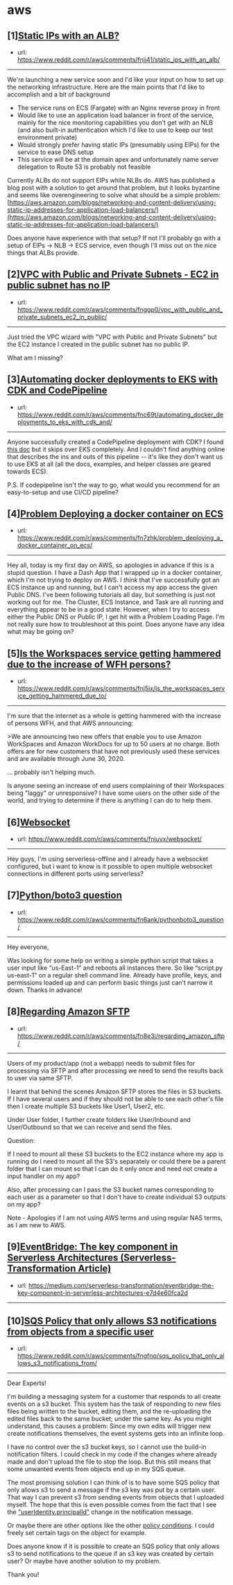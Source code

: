 # aws
## [1][Static IPs with an ALB?](https://www.reddit.com/r/aws/comments/fnjj41/static_ips_with_an_alb/)
- url: https://www.reddit.com/r/aws/comments/fnjj41/static_ips_with_an_alb/
---
We're launching a new service soon and I'd like your input on how to set up the networking infrastructure. Here are the main points that I'd like to accomplish and a bit of background

* The service runs on ECS (Fargate) with an Nginx reverse proxy in front
* Would like to use an application load balancer in front of the service, mainly for the nice monitoring capabilities you don't get with an NLB (and also built-in authentication which I'd like to use to keep our test environment private)
* Would strongly prefer having static IPs (presumably using EIPs) for the service to ease DNS setup 
* This service will be at the domain apex and unfortunately name server delegation to Route 53 is probably not feasible

Currently ALBs do not support EIPs while NLBs do. AWS has published a blog post with a solution to get around that problem, but it looks byzantine and seems like overengineering to solve what should be a simple problem: [https://aws.amazon.com/blogs/networking-and-content-delivery/using-static-ip-addresses-for-application-load-balancers/](https://aws.amazon.com/blogs/networking-and-content-delivery/using-static-ip-addresses-for-application-load-balancers/)

Does anyone have experience with that setup? If not I'll probably go with a setup of EIPs -&gt; NLB -&gt; ECS service, even though I'll miss out on the nice things that ALBs provide.
## [2][VPC with Public and Private Subnets - EC2 in public subnet has no IP](https://www.reddit.com/r/aws/comments/fnggp0/vpc_with_public_and_private_subnets_ec2_in_public/)
- url: https://www.reddit.com/r/aws/comments/fnggp0/vpc_with_public_and_private_subnets_ec2_in_public/
---
Just tried the VPC wizard with "VPC with Public and Private Subnets" but the EC2 instance I created in the public subnet has no public IP.

What am I missing?
## [3][Automating docker deployments to EKS with CDK and CodePipeline](https://www.reddit.com/r/aws/comments/fnc69t/automating_docker_deployments_to_eks_with_cdk_and/)
- url: https://www.reddit.com/r/aws/comments/fnc69t/automating_docker_deployments_to_eks_with_cdk_and/
---
Anyone successfully created a CodePipeline deployment with CDK? I found [this doc](https://github.com/aws/aws-cdk/tree/master/packages/%40aws-cdk/aws-codepipeline-actions) but it skips over EKS completely. And I couldn't find anything online that describes the ins and outs of this pipeline -- it's like they don't want us to use EKS at all (all the docs, examples, and helper classes are geared towards ECS). 

P.S. If codepipeline isn't the way to go, what would you recommend for an easy-to-setup and use CI/CD pipeline?
## [4][Problem Deploying a docker container on ECS](https://www.reddit.com/r/aws/comments/fn7zhk/problem_deploying_a_docker_container_on_ecs/)
- url: https://www.reddit.com/r/aws/comments/fn7zhk/problem_deploying_a_docker_container_on_ecs/
---
Hey all, today is my first day on AWS, so apologies in advance if this is a stupid question. I have a Dash App that I wrapped up in a docker container, which I'm not trying to deploy on AWS. I *think* that I've successfully got an ECS instance up and running, but I can't access my app access the given Public DNS. I've been following tutorials all day, but something is just not working out for me. The Cluster, ECS Instance, and Task are all running and everything appear to be in a good state. However, when I try to access either the Public DNS or Public IP, I get hit with a Problem Loading Page. I'm not really sure how to troubleshoot at this point. Does anyone have any idea what may be going on?
## [5][Is the Workspaces service getting hammered due to the increase of WFH persons?](https://www.reddit.com/r/aws/comments/fnj5ix/is_the_workspaces_service_getting_hammered_due_to/)
- url: https://www.reddit.com/r/aws/comments/fnj5ix/is_the_workspaces_service_getting_hammered_due_to/
---
I'm sure that the internet as a whole is getting hammered with the increase of persons WFH, and that AWS announcing:

&gt;We are announcing two new offers that enable you to use Amazon WorkSpaces and Amazon WorkDocs for up to 50 users at no charge. Both offers are for new customers that have not previously used these services and are available through June 30, 2020.

... probably isn't helping much.  

Is anyone seeing an increase of end users complaining of their Workspaces being "laggy" or unresponsive?  I have some users on the other side of the world, and trying to determine if there is anything I can do to help them.
## [6][Websocket](https://www.reddit.com/r/aws/comments/fniuvx/websocket/)
- url: https://www.reddit.com/r/aws/comments/fniuvx/websocket/
---
Hey guys, I'm using serverless-offline and I already have a websocket configured, but i want to know is it possible to open multiple websocket connections in different ports using serverless?
## [7][Python/boto3 question](https://www.reddit.com/r/aws/comments/fn6ank/pythonboto3_question/)
- url: https://www.reddit.com/r/aws/comments/fn6ank/pythonboto3_question/
---
Hey everyone, 

Was looking for some help on writing a simple python script that takes a user input like “us-East-1” and reboots all instances there. So like “script.py us-east-1” on a regular shell command line. Already have profile, keys, and permissions loaded up and can perform basic things just can’t narrow it down. Thanks in advance!
## [8][Regarding Amazon SFTP](https://www.reddit.com/r/aws/comments/fn8e3j/regarding_amazon_sftp/)
- url: https://www.reddit.com/r/aws/comments/fn8e3j/regarding_amazon_sftp/
---
Users of my product/app (not a webapp) needs to submit files for processing via SFTP and after processing we need to send the results back to user via same SFTP.

 I learnt that behind the scenes Amazon SFTP stores the files in S3 buckets. If I have several users and if they should not be able to see each other's file then I create multiple S3 buckets like User1, User2, etc.

Under User folder, I further create folders like User/Inbound and User/Outbound so that we can receive and send the files.

Question:

If I need to mount all these S3 buckets to the EC2 instance where my app is running do I need to mount all the S3's separately or could there be a parent folder that I can mount so that I can do it only once and need not create a input handler on my app?

Also, after processing can I pass the S3 bucket names corresponding to each user as a parameter so that I don't have to create individual S3 outputs on my app?

Note - Apologies if I am not using AWS terms and using regular NAS terms, as I am new to AWS.
## [9][EventBridge: The key component in Serverless Architectures (Serverless-Transformation Article)](https://www.reddit.com/r/aws/comments/fngqtz/eventbridge_the_key_component_in_serverless/)
- url: https://medium.com/serverless-transformation/eventbridge-the-key-component-in-serverless-architectures-e7d4e60fca2d
---

## [10][SQS Policy that only allows S3 notifications from objects from a specific user](https://www.reddit.com/r/aws/comments/fngfnq/sqs_policy_that_only_allows_s3_notifications_from/)
- url: https://www.reddit.com/r/aws/comments/fngfnq/sqs_policy_that_only_allows_s3_notifications_from/
---
Dear Experts! 

I'm building a messaging system for a customer that responds to all create events on a s3 bucket. This system has the task of responding to new files files being written to the bucket, editing them, and the re-uploading the edited files back to the same bucket; under the same key. As you might understand, this causes a problem: Since my own edits will trigger new create notifications themselves, the event systems gets into an infinite loop.

I have no control over the s3 bucket keys, so I cannot use the build-in notification filters. I could check in my code if the changes where already made and don't upload the file to stop the loop. But this still means that some unwanted events from objects end up in my SQS queue. 

The most promising solution I can think of is to have some SQS policy that only allows s3 to send a message if the s3 key was put by a certain user. That way I can prevent s3 from sending events from objects that I uploaded myself. The hope that this is even possible comes from the fact that I see the ["userIdentity.principalId"](https://docs.aws.amazon.com/AmazonS3/latest/dev/notification-content-structure.html) change in the notification message. 

Or maybe there are other options like the other [policy conditions](https://docs.aws.amazon.com/AWSSimpleQueueService/latest/SQSDeveloperGuide/sqs-overview-of-managing-access.html#sqs-specifying-conditions-in-policy). I could freely set certain tags on the object for example.

Does anyone know if it is possible to create an SQS policy that only allows s3 to send notifications to the queue if an s3 key was created by certain user? Or maybe have another solution to my problem.

Thank you!
